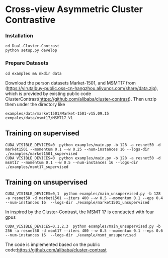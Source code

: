 # Cross-view Asymmetric Cluster Contrastive 

### Installation

```shell
cd Dual-Cluster-Contrast
python setup.py develop
```

### Prepare Datasets

```shell
cd examples && mkdir data
```
Download the person datasets Market-1501, and MSMT17 from (https://virutalbuy-public.oss-cn-hangzhou.aliyuncs.com/share/data.zip), which is provided by existing public code ClusterContrast(https://github.com/alibaba/cluster-contrast).
Then unzip them under the directory like
```
examples/data/market1501/Market-1501-v15.09.15
exmpales/data/msmt17/MSMT17_V1
```

## Training on supervised

```
CUDA_VISIBLE_DEVICES=0  python examples/main.py -b 128 -a resnet50 -d market1501 --momentum 0.1 --w 0.25 --num-instances 16 --logs-dir ./examples/market1501_supervised
CUDA_VISIBLE_DEVICES=0  python examples/main.py -b 128 -a resnet50 -d msmt17 --momentum 0.1 --w 0.5 --num-instances 16 --logs-dir ./examples/msmt17_supervised
```

## Training on unsupervised
```
CUDA_VISIBLE_DEVICES=0,1  python examples/main_unsupervised.py -b 128 -a resnet50 -d market1501 --iters 400 --w 0.5 --momentum 0.1 --eps 0.4 --num-instances 16  --logs-dir ./example/market1501_unsupervised
```
In inspired by the Cluster-Contrast, the MSMT 17 is conducted with four gpus

```
CUDA_VISIBLE_DEVICES=0,1,2,3  python examples/main_unsupervised.py -b 256 -a resnet50 -d msmt17 --iters 400 --w 0.5 --momentum 0.1 --eps 0.6 --num-instances 16  --logs-dir ./example/msmt_unsupervised
```
The code is implemented based on the public code:https://github.com/alibaba/cluster-contrast 
